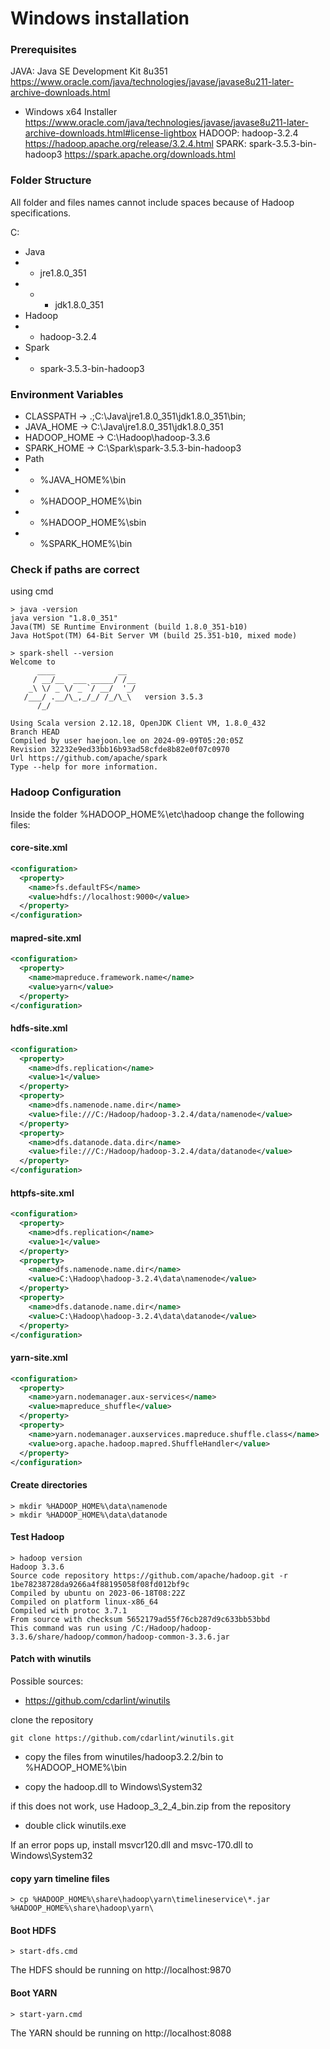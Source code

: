 # Windows installation

### Prerequisites 

JAVA: 
Java SE Development Kit 8u351 https://www.oracle.com/java/technologies/javase/javase8u211-later-archive-downloads.html
- Windows x64 Installer https://www.oracle.com/java/technologies/javase/javase8u211-later-archive-downloads.html#license-lightbox
HADOOP: hadoop-3.2.4 https://hadoop.apache.org/release/3.2.4.html
SPARK: spark-3.5.3-bin-hadoop3 https://spark.apache.org/downloads.html


### Folder Structure

All folder and files names cannot include spaces because of Hadoop specifications.

C:
- Java
- - jre1.8.0_351
- - - jdk1.8.0_351
- Hadoop
- - hadoop-3.2.4
- Spark
- - spark-3.5.3-bin-hadoop3

### Environment Variables
- CLASSPATH $\rightarrow$ .;C:\Java\jre1.8.0_351\jdk1.8.0_351\bin;
- JAVA_HOME $\rightarrow$ C:\Java\jre1.8.0_351\jdk1.8.0_351
- HADOOP_HOME $\rightarrow$ C:\Hadoop\hadoop-3.3.6
- SPARK_HOME $\rightarrow$ C:\Spark\spark-3.5.3-bin-hadoop3
- Path
- - %JAVA_HOME%\bin
- - %HADOOP_HOME%\bin
- - %HADOOP_HOME%\sbin
- - %SPARK_HOME%\bin

### Check if paths are correct

using cmd
```shell 
> java -version
java version "1.8.0_351"
Java(TM) SE Runtime Environment (build 1.8.0_351-b10)
Java HotSpot(TM) 64-Bit Server VM (build 25.351-b10, mixed mode)
```

```shell 
> spark-shell --version
Welcome to
      ____              __
     / __/__  ___ _____/ /__
    _\ \/ _ \/ _ `/ __/  '_/
   /___/ .__/\_,_/_/ /_/\_\   version 3.5.3
      /_/

Using Scala version 2.12.18, OpenJDK Client VM, 1.8.0_432
Branch HEAD
Compiled by user haejoon.lee on 2024-09-09T05:20:05Z
Revision 32232e9ed33bb16b93ad58cfde8b82e0f07c0970
Url https://github.com/apache/spark
Type --help for more information.
```

### Hadoop Configuration

Inside the folder %HADOOP_HOME%\etc\hadoop change the following files:

#### core-site.xml

```xml
<configuration>
  <property>
    <name>fs.defaultFS</name>
    <value>hdfs://localhost:9000</value>
  </property>
</configuration>
``` 

#### mapred-site.xml
```xml
<configuration>
  <property>
    <name>mapreduce.framework.name</name>
    <value>yarn</value>
  </property>
</configuration>
```

#### hdfs-site.xml
```xml
<configuration>
  <property>
    <name>dfs.replication</name>
    <value>1</value>
  </property>
  <property>
    <name>dfs.namenode.name.dir</name>
    <value>file:///C:/Hadoop/hadoop-3.2.4/data/namenode</value>
  </property>
  <property>
    <name>dfs.datanode.data.dir</name>
    <value>file:///C:/Hadoop/hadoop-3.2.4/data/datanode</value>
  </property>
</configuration>
```

#### httpfs-site.xml
```xml
<configuration>
  <property>
    <name>dfs.replication</name>
    <value>1</value>
  </property>
  <property>
    <name>dfs.namenode.name.dir</name>
    <value>C:\Hadoop\hadoop-3.2.4\data\namenode</value>
  </property>
  <property>
    <name>dfs.datanode.name.dir</name>
    <value>C:\Hadoop\hadoop-3.2.4\data\datanode</value>
  </property>
</configuration>
```

#### yarn-site.xml
```xml
<configuration>
  <property>
    <name>yarn.nodemanager.aux-services</name>
    <value>mapreduce_shuffle</value>
  </property>
  <property>
    <name>yarn.nodemanager.auxservices.mapreduce.shuffle.class</name>  
    <value>org.apache.hadoop.mapred.ShuffleHandler</value>
  </property>
</configuration>
```

#### Create directories

```shell
> mkdir %HADOOP_HOME%\data\namenode
> mkdir %HADOOP_HOME%\data\datanode
```

#### Test Hadoop

```shell
> hadoop version
Hadoop 3.3.6
Source code repository https://github.com/apache/hadoop.git -r 1be78238728da9266a4f88195058f08fd012bf9c
Compiled by ubuntu on 2023-06-18T08:22Z
Compiled on platform linux-x86_64
Compiled with protoc 3.7.1
From source with checksum 5652179ad55f76cb287d9c633bb53bbd
This command was run using /C:/Hadoop/hadoop-3.3.6/share/hadoop/common/hadoop-common-3.3.6.jar
```

#### Patch with winutils

Possible sources:
- https://github.com/cdarlint/winutils

[comment]: https://github.com/steveloughran/winutils

clone the repository 
```shell
git clone https://github.com/cdarlint/winutils.git
```

- copy the files from winutiles/hadoop3.2.2/bin to %HADOOP_HOME%\bin

- copy the hadoop.dll to Windows\System32

if this does not work, use Hadoop_3_2_4_bin.zip from the repository

- double click winutils.exe

If an error pops up, install msvcr120.dll and msvc-170.dll to Windows\System32

#### copy yarn timeline files

```shell
> cp %HADOOP_HOME%\share\hadoop\yarn\timelineservice\*.jar %HADOOP_HOME%\share\hadoop\yarn\
```

#### Boot HDFS

```shell
> start-dfs.cmd
```
The HDFS should be running on http://localhost:9870

#### Boot YARN

```shell
> start-yarn.cmd
```
The YARN should be running on http://localhost:8088